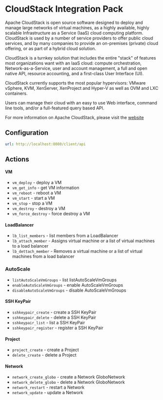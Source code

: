 # CloudStack Integration Pack

Apache CloudStack is open source software designed to deploy and manage large
networks of virtual machines, as a highly available, highly scalable
Infrastructure as a Service (IaaS) cloud computing platform. CloudStack is used
by a number of service providers to offer public cloud services, and by many
companies to provide an on-premises (private) cloud offering, or as part of a
hybrid cloud solution.

CloudStack is a turnkey solution that includes the entire "stack" of features
most organizations want with an IaaS cloud: compute orchestration,
Network-as-a-Service, user and account management, a full and open native API,
resource accounting, and a first-class User Interface (UI).

CloudStack currently supports the most popular hypervisors:
VMware vSphere, KVM, XenServer, XenProject and Hyper-V as well as
OVM and LXC containers.

Users can manage their cloud with an easy to use Web interface, command line
tools, and/or a full-featured query based API.

For more information on Apache CloudStack, please visit the [website](http://cloudstack.apache.org)

## Configuration

```yaml
url: http://localhost:8080/client/api
```

## Actions

#### VM

* `vm_deploy` - deploy a VM
* `vm_get_info` - get VM information
* `vm_reboot` - reboot a VM
* `vm_start` - start a VM
* `vm_stop` - stop a VM
* `vm_destroy` - destroy a VM
* `vm_force_destroy` - force destroy a VM

#### LoadBalancer

* `lb_list_members` - list members from a LoadBalancer
* `lb_attach_member` - Assigns virtual machine or a list of virtual machines to a load balancer
* `lb_dettach_member` - Removes a virtual machine or a list of virtual machines from a load balancer

### AutoScale
* `listAutoScaleVmGroups` - list listAutoScaleVmGroups
* `enableAutoScaleVmGroups` - enable AutoScaleVmGroups
* `disableAutoScaleVmGroups` - disable AutoScaleVmGroups

#### SSH KeyPair

* `sshkeypair_create` - create a SSH KeyPair
* `sshkeypair_delete` - delete a SSH KeyPair
* `sshkeypair_list` - list a SSH KeyPair
* `sshkeypair_register` - register a SSH KeyPair

#### Project

* `project_create` - create a Project
* `delete_create` - delete a Project

#### Network

* `network_create_globo` - create a Network GloboNetwork
* `network_delete_globo` - delete a Network GloboNetwork
* `network_restart` - restart a Network
* `network_update` - update a Network